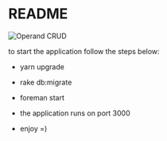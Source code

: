 # README

![Operand CRUD](https://media.giphy.com/media/4gFdnnOTlWrws17hu6/giphy.gif)

to start the application follow the steps below:

- yarn upgrade

- rake db:migrate

- foreman start

- the application runs on port 3000

- enjoy =)
